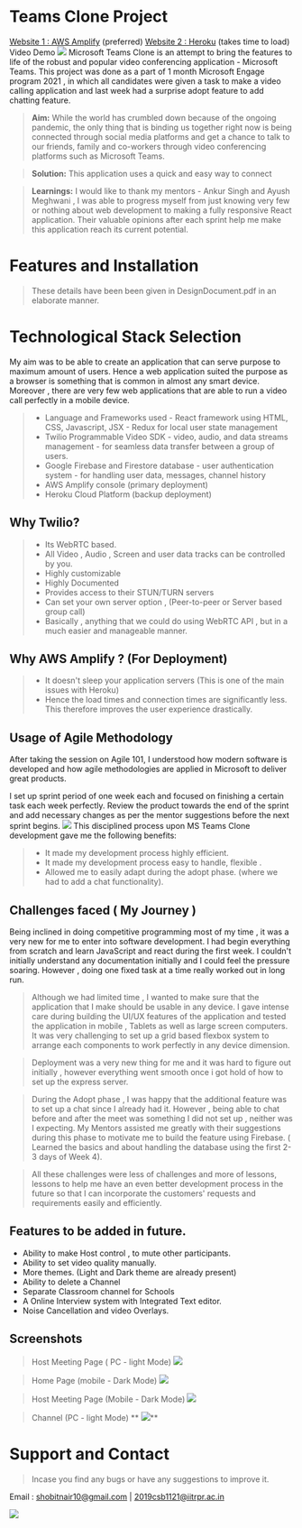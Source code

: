 # Teams Clone Project
[Website 1 : AWS Amplify](https://main.d2elfmh3h63jsw.amplifyapp.com/) (preferred)
[Website 2 : Heroku](https://teamsclone2021.herokuapp.com/) (takes time to load)
Video Demo
**![](https://lh5.googleusercontent.com/Okcu5cVZRIjzOgxEByHniitcHUl3C7NOSuV3URodHa3V7bvcg1b4NPgvI_m2jiWgiTu58cWPYBeNgnLoj4jZ-5W3chYbnNQOIOIPT-KOkiDIP-XzI2eG_60KcfZH9-Akn4eoashb)**
Microsoft Teams Clone is an attempt to bring the features to life of the robust and popular video conferencing application - Microsoft Teams. 
This project was done as a part of 1 month Microsoft Engage program 2021 , in which all candidates were given a task to make a video calling application and last week had a surprise adopt feature to add chatting feature.

>**Aim:**  While the world has crumbled down because of the ongoing pandemic, the only thing that is binding us together right now is being connected through social media platforms and get a chance to talk to our friends, family and co-workers through video conferencing platforms such as Microsoft Teams.

>**Solution:**  This application uses a quick and easy way to connect 

>**Learnings:**  I would like to thank my mentors - Ankur Singh and Ayush Meghwani ,  I was able to progress myself from just knowing very few or nothing about web development to making a fully responsive React application. Their valuable opinions after each sprint help me make this application reach its current potential.

# Features and Installation

>These details have been been given in  DesignDocument.pdf in an elaborate manner.


# Technological Stack Selection
My aim was to be able to create an application that can serve purpose to maximum amount of users. Hence a web application suited the purpose as a browser is something that is common in almost any smart device. Moreover  , there are very few web applications that are able to run a video call perfectly in a mobile device.
>-   Language and Frameworks used
    -   React framework using HTML, CSS, Javascript, JSX
    -   Redux for local user state management
>-   Twilio Programmable Video SDK
    -   video, audio, and data streams management
    -   for seamless data transfer between a group of users.
>-   Google Firebase and Firestore database
    -   user authentication system
    -   for handling user data, messages, channel history
>-   AWS Amplify console (primary deployment)
>-   Heroku Cloud Platform (backup deployment)

## Why Twilio?

 >- Its WebRTC based.
 >- All Video , Audio , Screen and user data tracks can be controlled by you.
 >- Highly customizable
 >- Highly Documented
 >- Provides access to their STUN/TURN servers
 >- Can set your own server option , (Peer-to-peer or Server based group call)
 >- Basically  , anything that we could do using WebRTC API , but in a much easier and manageable manner.

 ## Why AWS Amplify ? (For Deployment)
 

 >- It doesn't sleep your application servers (This is one of the main issues with Heroku) 
 >- Hence the load times and connection times are significantly less. This therefore improves the user experience drastically.

## Usage of Agile Methodology

After taking the session on Agile 101, I understood how modern software is developed and how agile methodologies are applied in Microsoft to deliver great products.

I set up  sprint period of one week each and focused on finishing a certain task each week perfectly. Review the product towards the end of the sprint and add necessary changes as per the mentor suggestions before the next sprint begins.
**![](https://lh4.googleusercontent.com/d-y5hISukg_ITiy7i8IIlFqW9PSInDOhvjyk7Z608DWOMZtn2rQe3rDqvffYKyfdvujPl0sCYn-GBO7rIsLgVwy8qgIHJZDaHHH_Izj7vsHYzKQKKPqo7iU7Ng8mMerzTYK8L3Lt)**
This disciplined process upon MS Teams Clone development gave me the following benefits:

>-   It made my development process  highly efficient.
>-   It made my development process easy to handle, flexible .
>- Allowed me to easily adapt during the adopt phase. (where we had to add a chat functionality).

## Challenges faced ( My Journey )

Being inclined in doing competitive programming most of my time  , it was a very new for me to enter into software development. I had begin everything from scratch and learn JavaScript and react during the first week. I couldn't initially understand any documentation initially and I could feel the pressure soaring. However , doing one fixed task at a time really worked out in long run.

>Although we had limited time , I wanted to  make sure that the application that I make should be usable in any device. I gave intense care during building the UI/UX features of the application and tested the application in mobile , Tablets as well as large screen computers. It was very challenging to set up a grid based flexbox system to arrange each components to work perfectly in any device dimension.

>Deployment was a very new thing for me and it was hard to figure out initially , however everything went smooth once i got hold of how to set up the express server.

>During the Adopt phase , I was happy that the additional feature was to set up a chat since I already had it. However , being able to chat before and after the meet was something I did not set up , neither was I expecting.
My Mentors assisted me greatly with their suggestions during this phase to motivate me to build the feature using Firebase. ( Learned the basics and about handling the database  using the first 2-3 days of Week 4).

>All these challenges were less of challenges and more of lessons, lessons to help me have an even better development process in the future so that I can incorporate the customers' requests and requirements easily and efficiently. 

## Features to be added in future.

 - Ability to make Host control , to mute other participants.
 - Ability to set video quality manually.
 - More themes. (Light and Dark theme are already present)
 - Ability to delete a Channel
 - Separate Classroom channel for Schools
 - A Online Interview system with Integrated Text editor.
 - Noise Cancellation and video Overlays.

## Screenshots

>Host Meeting Page ( PC - light Mode)
**![](https://lh5.googleusercontent.com/rGNVWLfe3aTwSetW-66qusJDy8fWmhBhB9Fvi6jimZGPwxCi_QcUxyfgFinOvNZqSB-zEXlrJ7ywgtg5OHHxCyUhhZ5_uRNMgGJkNNmy_7fljk3Fzxl-YOIsqZeO016eaa2eWH-E)**

>Home Page (mobile - Dark Mode)
**![](https://lh4.googleusercontent.com/XhFO7nuPzjUpGUzEHC8Aximbne37-gnQ8gM3zvnIc_Im0l71WuOOlbBVq3BD5-pNhF1mLs_kWdk0jqS0X-pta6Vo6TGGAelJb-QzER9OP0fCV7gxAjZY-IIQQFhc4AL4cLL_PB2-)**

>Host Meeting Page (Mobile - Dark Mode)
**![](https://lh6.googleusercontent.com/1xPiVV2QxQ_yt3UORDRKfygTuifxzEDZWF_FA5XMX6OcstsM1EvCIq9JUlt5RKq5KQ_X4nqC6WC_g5mE8QcL3Ux28cw7ppkztspu3rmVB9qN7EY7qW0DTPfhhV4Nlulr-xUKOfEj)**

>Channel (PC - light Mode)
**
![](https://lh4.googleusercontent.com/zIkH6Q0sKGq0lipxWkzVhdcl-PRhAmFPcHqjYAJlcyXKJo33TmQs9n6aK4wSV7tprx_-fJLR0Loi3BiVFvJTOvlKaqMcXayUA9NvVUaGrpS_i4MuznT35-Lnjx_Z7QSyrRP-Sy_Y)**
# Support and Contact
>Incase you find any bugs or have any suggestions to improve it.

Email : shobitnair10@gmail.com | 2019csb1121@iitrpr.ac.in


**![](https://lh5.googleusercontent.com/qBolOl1dbP-lruf6-3RgB9MIFwuQqv2jRk7sacYeh--YxSljr0QJPBTmVMFVAAam8dwrUt1yB3hrysDfQmN1_v49-4uH84lpZZ40oA4KuxGeJwQcIhRo6_lpPSSerBLGYWa6_N67)**
